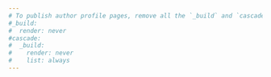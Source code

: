 ```yaml
---
# To publish author profile pages, remove all the `_build` and `cascade` settings below.
#_build:
#  render: never
#cascade:
#  _build:
#    render: never
#    list: always
---
```

